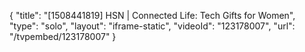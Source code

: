 {
    "title": "[1508441819] HSN | Connected Life: Tech Gifts for Women",
    "type": "solo",
    "layout": "iframe-static",
    "videoId": "123178007",
    "url": "\/tvpembed\/123178007"
}